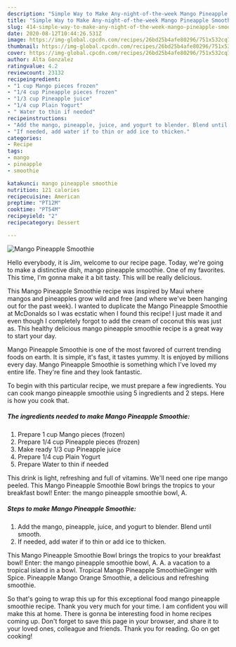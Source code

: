 ```yaml
---
description: "Simple Way to Make Any-night-of-the-week Mango Pineapple Smoothie"
title: "Simple Way to Make Any-night-of-the-week Mango Pineapple Smoothie"
slug: 414-simple-way-to-make-any-night-of-the-week-mango-pineapple-smoothie
date: 2020-08-12T10:44:26.531Z
image: https://img-global.cpcdn.com/recipes/26bd25b4afe80296/751x532cq70/mango-pineapple-smoothie-recipe-main-photo.jpg
thumbnail: https://img-global.cpcdn.com/recipes/26bd25b4afe80296/751x532cq70/mango-pineapple-smoothie-recipe-main-photo.jpg
cover: https://img-global.cpcdn.com/recipes/26bd25b4afe80296/751x532cq70/mango-pineapple-smoothie-recipe-main-photo.jpg
author: Alta Gonzalez
ratingvalue: 4.2
reviewcount: 23132
recipeingredient:
- "1 cup Mango pieces frozen"
- "1/4 cup Pineapple pieces frozen"
- "1/3 cup Pineapple juice"
- "1/4 cup Plain Yogurt"
- " Water to thin if needed"
recipeinstructions:
- "Add the mango, pineapple, juice, and yogurt to blender. Blend until smooth."
- "If needed, add water if to thin or add ice to thicken."
categories:
- Recipe
tags:
- mango
- pineapple
- smoothie

katakunci: mango pineapple smoothie 
nutrition: 121 calories
recipecuisine: American
preptime: "PT12M"
cooktime: "PT54M"
recipeyield: "2"
recipecategory: Dessert

---
```



![Mango Pineapple Smoothie](https://img-global.cpcdn.com/recipes/26bd25b4afe80296/751x532cq70/mango-pineapple-smoothie-recipe-main-photo.jpg)

Hello everybody, it is Jim, welcome to our recipe page. Today, we're going to make a distinctive dish, mango pineapple smoothie. One of my favorites. This time, I'm gonna make it a bit tasty. This will be really delicious.

This Mango Pineapple Smoothie recipe was inspired by Maui where mangos and pineapples grow wild and free (and where we&#39;ve been hanging out for the past week). I wanted to duplicate the Mango Pineapple Smoothie at McDonalds so I was ecstatic when I found this recipe! I just made it and even though I completely forgot to add the cream of coconut this was just as. This healthy delicious mango pineapple smoothie recipe is a great way to start your day.

Mango Pineapple Smoothie is one of the most favored of current trending foods on earth. It is simple, it's fast, it tastes yummy. It is enjoyed by millions every day. Mango Pineapple Smoothie is something which I've loved my entire life. They're fine and they look fantastic.


To begin with this particular recipe, we must prepare a few ingredients. You can cook mango pineapple smoothie using 5 ingredients and 2 steps. Here is how you cook that.

<!--inarticleads1-->

##### The ingredients needed to make Mango Pineapple Smoothie:

1. Prepare 1 cup Mango pieces (frozen)
1. Prepare 1/4 cup Pineapple pieces (frozen)
1. Make ready 1/3 cup Pineapple juice
1. Prepare 1/4 cup Plain Yogurt
1. Prepare  Water to thin if needed


This drink is light, refreshing and full of vitamins. We&#39;ll need one ripe mango peeled. This Mango Pineapple Smoothie Bowl brings the tropics to your breakfast bowl! Enter: the mango pineapple smoothie bowl, A. 

<!--inarticleads2-->

##### Steps to make Mango Pineapple Smoothie:

1. Add the mango, pineapple, juice, and yogurt to blender. Blend until smooth.
1. If needed, add water if to thin or add ice to thicken.


This Mango Pineapple Smoothie Bowl brings the tropics to your breakfast bowl! Enter: the mango pineapple smoothie bowl, A. A. a vacation to a tropical island in a bowl. Tropical Mango Pineapple SmoothieGinger with Spice. Pineapple Mango Orange Smoothie, a delicious and refreshing smoothie. 

So that's going to wrap this up for this exceptional food mango pineapple smoothie recipe. Thank you very much for your time. I am confident you will make this at home. There is gonna be interesting food in home recipes coming up. Don't forget to save this page in your browser, and share it to your loved ones, colleague and friends. Thank you for reading. Go on get cooking!
